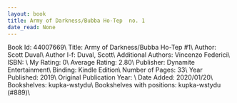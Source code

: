 ```yaml
---
layout: book
title: Army of Darkness/Bubba Ho-Tep  no. 1
date_read: None
---
```


Book Id: 44007669\ 
Title: Army of Darkness/Bubba Ho-Tep #1\ 
Author: Scott Duval\ 
Author l-f: Duval, Scott\ 
Additional Authors: Vincenzo Federici\ 
ISBN: \ 
My Rating: 0\ 
Average Rating: 2.80\ 
Publisher: Dynamite Entertainment\ 
Binding: Kindle Edition\ 
Number of Pages: 33\ 
Year Published: 2019\ 
Original Publication Year: \ 
Date Added: 2020/01/20\ 
Bookshelves: kupka-wstydu\ 
Bookshelves with positions: kupka-wstydu (#889)\ 

